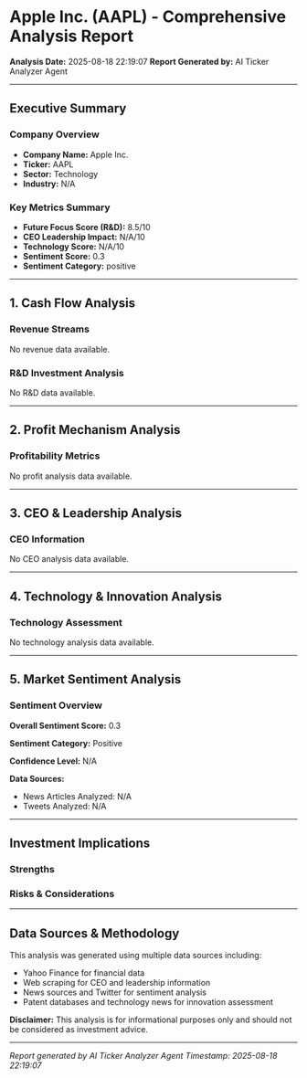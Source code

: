 # Apple Inc. (AAPL) - Comprehensive Analysis Report

**Analysis Date:** 2025-08-18 22:19:07
**Report Generated by:** AI Ticker Analyzer Agent

---

## Executive Summary

### Company Overview
- **Company Name:** Apple Inc.
- **Ticker:** AAPL
- **Sector:** Technology
- **Industry:** N/A

### Key Metrics Summary
- **Future Focus Score (R&D):** 8.5/10
- **CEO Leadership Impact:** N/A/10
- **Technology Score:** N/A/10
- **Sentiment Score:** 0.3
- **Sentiment Category:** positive

---

## 1. Cash Flow Analysis

### Revenue Streams
No revenue data available.

### R&D Investment Analysis
No R&D data available.

---

## 2. Profit Mechanism Analysis

### Profitability Metrics
No profit analysis data available.

---

## 3. CEO & Leadership Analysis

### CEO Information
No CEO analysis data available.

---

## 4. Technology & Innovation Analysis

### Technology Assessment
No technology analysis data available.

---

## 5. Market Sentiment Analysis

### Sentiment Overview

**Overall Sentiment Score:** 0.3

**Sentiment Category:** Positive

**Confidence Level:** N/A

**Data Sources:**
- News Articles Analyzed: N/A
- Tweets Analyzed: N/A


---

## Investment Implications

### Strengths


### Risks & Considerations


---

## Data Sources & Methodology

This analysis was generated using multiple data sources including:
- Yahoo Finance for financial data
- Web scraping for CEO and leadership information
- News sources and Twitter for sentiment analysis
- Patent databases and technology news for innovation assessment

**Disclaimer:** This analysis is for informational purposes only and should not be considered as investment advice.

---

*Report generated by AI Ticker Analyzer Agent*
*Timestamp: 2025-08-18 22:19:07*
